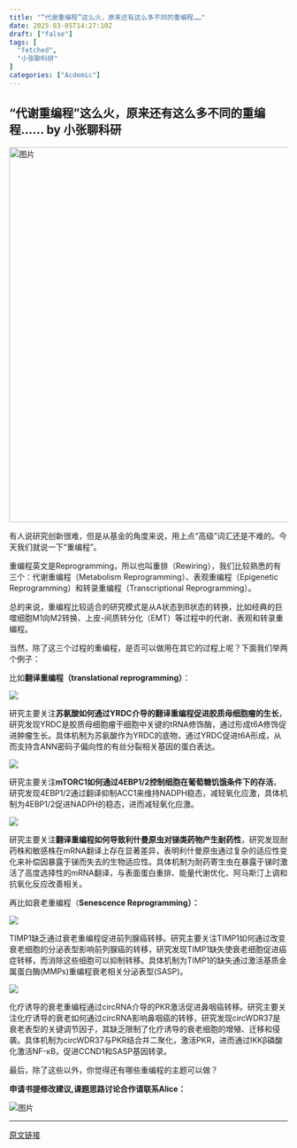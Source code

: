 ```yaml
---
title: "“代谢重编程”这么火，原来还有这么多不同的重编程……"
date: 2025-03-05T14:27:10Z
draft: ["false"]
tags: [
  "fetched",
  "小张聊科研"
]
categories: ["Acdemic"]
---
```

“代谢重编程”这么火，原来还有这么多不同的重编程…… by 小张聊科研
------
<div><section nodeleaf=""><img data-src="https://mmbiz.qpic.cn/sz_mmbiz_jpg/W1UqIxJECtysm9CnB300libwxjoTM78nm0VeOE7A1Zk9MBw6JRa7e1HXlCuNvkNGtxDBTRAoeWxfBYcBglYkUkQ/640?wx_fmt=other&amp;from=appmsg&amp;wxfrom=5&amp;wx_lazy=1&amp;wx_co=1&amp;tp=webp" alt="图片" data-ratio="0.34814814814814815" data-s="300,640" data-type="jpeg" data-w="1080" width="676.997px" data-imgfileid="508332007" src="https://mmbiz.qpic.cn/sz_mmbiz_jpg/W1UqIxJECtysm9CnB300libwxjoTM78nm0VeOE7A1Zk9MBw6JRa7e1HXlCuNvkNGtxDBTRAoeWxfBYcBglYkUkQ/640?wx_fmt=other&amp;from=appmsg&amp;wxfrom=5&amp;wx_lazy=1&amp;wx_co=1&amp;tp=webp"></section><section><strong></strong></section><p><span><span leaf="">有人说研究创新很难，但是从基金的角度来说，用上点“高级”词汇还是不难的。今天我们就说一下“<span textstyle="">重编程</span>”。</span></span><span lang="EN-US"><p></p></span></p><p><span><span leaf="">重编程英文是</span></span><span lang="EN-US"><span leaf="">Reprogramming</span></span><span><span leaf="">，所以也叫重排（</span></span><span lang="EN-US"><span leaf="">Rewiring</span></span><span><span leaf="">），我们比较熟悉的有三个：<span textstyle="">代谢重编程（</span></span></span><span lang="EN-US"><span leaf=""><span textstyle="">Metabolism Reprogramming</span></span></span><span><span leaf=""><span textstyle="">）、表观重编程（</span></span></span><span lang="EN-US"><span leaf=""><span textstyle="">Epigenetic Reprogramming</span></span></span><span><span leaf=""><span textstyle="">）和转录重编程（</span></span></span><span lang="EN-US"><span leaf=""><span textstyle="">Transcriptional Reprogramming</span></span></span><span><span leaf=""><span textstyle="">）。</span></span></span></p><p><span><span leaf="">总的来说，<span textstyle="">重编程比较适合的研究模式是从</span></span></span><span lang="EN-US"><span leaf=""><span textstyle="">A</span></span></span><span><span leaf=""><span textstyle="">状态到</span></span></span><span lang="EN-US"><span leaf=""><span textstyle="">B</span></span></span><span><span leaf=""><span textstyle="">状态的转换</span>，比如<span textstyle="">经典的巨噬细胞</span></span></span><span lang="EN-US"><span leaf=""><span textstyle="">M1</span></span></span><span><span leaf=""><span textstyle="">向</span></span></span><span lang="EN-US"><span leaf=""><span textstyle="">M2</span></span></span><span><span leaf=""><span textstyle="">转换、上皮</span></span></span><span lang="EN-US"><span leaf=""><span textstyle="">-</span></span></span><span><span leaf=""><span textstyle="">间质转分化（</span></span></span><span lang="EN-US"><span leaf=""><span textstyle="">EMT</span></span></span><span><span leaf=""><span textstyle="">）等过程中的代谢、表观和转录重编程。</span></span></span><span lang="EN-US"><p></p></span></p><p><span><span leaf=""><span textstyle="">当然，除了这三个过程的重编程，是否可以做用在其它的过程上呢？下面我们举两个例子：</span></span></span></p><p><span><span leaf="">比如</span><b><span leaf=""><span textstyle="">翻译重编程（</span></span></b></span><b><span lang="EN-US"><span leaf=""><span textstyle="">translational reprogramming</span></span></span></b><b><span><span leaf=""><span textstyle="">）</span></span></span></b><span><span leaf="">：</span></span></p><p><span><span leaf=""><img data-src="https://mmbiz.qpic.cn/sz_mmbiz_png/W1UqIxJECtyp4sYM4u7UvQfGvft8K1y5eVqjD69Qct8TomOJCRMYTYUupdSV2ib16GpbVuXd0mRWpRPqVzhw4oA/640?wx_fmt=png&amp;from=appmsg" data-ratio="0.19421965317919074" data-type="png" data-w="865" data-imgfileid="508332123" src="https://mmbiz.qpic.cn/sz_mmbiz_png/W1UqIxJECtyp4sYM4u7UvQfGvft8K1y5eVqjD69Qct8TomOJCRMYTYUupdSV2ib16GpbVuXd0mRWpRPqVzhw4oA/640?wx_fmt=png&amp;from=appmsg"></span></span></p><p><span><span leaf="">研究主要关注</span><b><span leaf=""><span textstyle="">苏氨酸如何通过</span></span></b></span><b><span lang="EN-US"><span leaf=""><span textstyle="">YRDC</span></span></span></b><b><span><span leaf=""><span textstyle="">介导的翻译重编程促进胶质母细胞瘤的生长</span></span></span></b><span><span leaf="">，研究发现</span></span><span lang="EN-US"><span leaf=""><span textstyle="">YRDC</span></span></span><span><span leaf=""><span textstyle="">是胶质母细胞瘤干细胞中关键的</span></span></span><span lang="EN-US"><span leaf=""><span textstyle="">tRNA</span></span></span><span><span leaf=""><span textstyle="">修饰酶，通过形成</span></span></span><span lang="EN-US"><span leaf=""><span textstyle="">t6A</span></span></span><span><span leaf=""><span textstyle="">修饰促进肿瘤生长</span>。具体机制为<span textstyle="">苏氨酸作为</span></span></span><span lang="EN-US"><span leaf=""><span textstyle="">YRDC</span></span></span><span><span leaf=""><span textstyle="">的底物，通过</span></span></span><span lang="EN-US"><span leaf=""><span textstyle="">YRDC</span></span></span><span><span leaf=""><span textstyle="">促进</span></span></span><span lang="EN-US"><span leaf=""><span textstyle="">t6A</span></span></span><span><span leaf=""><span textstyle="">形成，从而支持含</span></span></span><span lang="EN-US"><span leaf=""><span textstyle="">ANN</span></span></span><span><span leaf=""><span textstyle="">密码子偏向性的有丝分裂相关基因的蛋白表达。</span></span></span></p><p><span><span leaf=""><img data-src="https://mmbiz.qpic.cn/sz_mmbiz_png/W1UqIxJECtyp4sYM4u7UvQfGvft8K1y5voezicJrRPHWIAbwzNvw8kfBoF4ibia7O06npdNKa0MLOJRTcJsaSsibeg/640?wx_fmt=png&amp;from=appmsg" data-ratio="0.24971098265895952" data-type="png" data-w="865" data-imgfileid="508332124" src="https://mmbiz.qpic.cn/sz_mmbiz_png/W1UqIxJECtyp4sYM4u7UvQfGvft8K1y5voezicJrRPHWIAbwzNvw8kfBoF4ibia7O06npdNKa0MLOJRTcJsaSsibeg/640?wx_fmt=png&amp;from=appmsg"></span></span></p><p><span><span leaf="">研究主要关注</span></span><b><span lang="EN-US"><span leaf=""><span textstyle="">mTORC1</span></span></span></b><b><span><span leaf=""><span textstyle="">如何通过</span></span></span></b><b><span lang="EN-US"><span leaf=""><span textstyle="">4EBP1/2</span></span></span></b><b><span><span leaf=""><span textstyle="">控制细胞在葡萄糖饥饿条件下的存活</span></span></span></b><span><span leaf="">，研究发现</span></span><span lang="EN-US"><span leaf=""><span textstyle="">4EBP1/2</span></span></span><span><span leaf=""><span textstyle="">通过翻译抑制</span></span></span><span lang="EN-US"><span leaf=""><span textstyle="">ACC1</span></span></span><span><span leaf=""><span textstyle="">来维持</span></span></span><span lang="EN-US"><span leaf=""><span textstyle="">NADPH</span></span></span><span><span leaf=""><span textstyle="">稳态，减轻氧化应激，具体机制为</span></span></span><span lang="EN-US"><span leaf=""><span textstyle="">4EBP1/2</span></span></span><span><span leaf=""><span textstyle="">促进</span></span></span><span lang="EN-US"><span leaf=""><span textstyle="">NADPH</span></span></span><span><span leaf=""><span textstyle="">的稳态，进而减轻氧化应激</span>。</span></span><span lang="EN-US"><p></p></span></p><p><span><span leaf=""><img data-src="https://mmbiz.qpic.cn/sz_mmbiz_png/W1UqIxJECtyp4sYM4u7UvQfGvft8K1y5GvlfWjbuibMLuWiaNBFOY5LN2R7SsZd4BxK5ZrlUhCAo8jO4JkgAPq3g/640?wx_fmt=png&amp;from=appmsg" data-ratio="0.2300578034682081" data-type="png" data-w="865" data-imgfileid="508332125" src="https://mmbiz.qpic.cn/sz_mmbiz_png/W1UqIxJECtyp4sYM4u7UvQfGvft8K1y5GvlfWjbuibMLuWiaNBFOY5LN2R7SsZd4BxK5ZrlUhCAo8jO4JkgAPq3g/640?wx_fmt=png&amp;from=appmsg"></span></span></p><p><span><span leaf="">研究主要关注</span><b><span leaf=""><span textstyle="">翻译重编程如何导致利什曼原虫对锑类药物产生耐药性</span></span></b><span leaf="">，研究发现<span textstyle="">耐药株和敏感株在</span></span></span><span lang="EN-US"><span leaf=""><span textstyle="">mRNA</span></span></span><span><span leaf=""><span textstyle="">翻译上存在显著差异，表明利什曼原虫通过复杂的适应性变化来补偿因暴露于锑而失去的生物适应性</span>。具体机制为<span textstyle="">耐药寄生虫在暴露于锑时激活了高度选择性的</span></span></span><span lang="EN-US"><span leaf=""><span textstyle="">mRNA</span></span></span><span><span leaf=""><span textstyle="">翻译，与表面蛋白重排、能量代谢优化、阿马斯汀上调和抗氧化反应改善相关。</span></span></span><span lang="EN-US"><p></p></span></p><p><span><span leaf="">再比如<span textstyle="">衰老重编程（</span></span></span><b><span lang="EN-US"><span leaf=""><span textstyle="">Senescence Reprogramming</span></span></span></b><b><span><span leaf=""><span textstyle="">）</span>：</span></span></b><b><span lang="EN-US"><p></p></span></b></p><p><span lang="EN-US"><span leaf=""><img data-src="https://mmbiz.qpic.cn/sz_mmbiz_png/W1UqIxJECtyp4sYM4u7UvQfGvft8K1y5nTyicWf8wC2VHTSZR8vY7rv73uQhYYBqbsVg51XtnOJmDTWDD6gfEXg/640?wx_fmt=png&amp;from=appmsg" data-ratio="0.18728323699421964" data-type="png" data-w="865" data-imgfileid="508332126" src="https://mmbiz.qpic.cn/sz_mmbiz_png/W1UqIxJECtyp4sYM4u7UvQfGvft8K1y5nTyicWf8wC2VHTSZR8vY7rv73uQhYYBqbsVg51XtnOJmDTWDD6gfEXg/640?wx_fmt=png&amp;from=appmsg"></span></span></p><p><span lang="EN-US"><span leaf=""><span textstyle="">TIMP1</span></span></span><span><span leaf=""><span textstyle="">缺乏通过衰老重编程促进前列腺癌转移。</span>研究主要关注</span></span><span lang="EN-US"><span leaf=""><span textstyle="">TIMP1</span></span></span><span><span leaf=""><span textstyle="">如何通过改变衰老细胞的分泌表型影响前列腺癌的转移</span>，研究发现</span></span><span lang="EN-US"><span leaf=""><span textstyle="">TIMP1</span></span></span><span><span leaf=""><span textstyle="">缺失使衰老细胞促进癌症转移，而消除这些细胞可以抑制转移。具体机制为</span></span></span><span lang="EN-US"><span leaf=""><span textstyle="">TIMP1</span></span></span><span><span leaf=""><span textstyle="">的缺失通过激活基质金属蛋白酶</span></span></span><span lang="EN-US"><span leaf=""><span textstyle="">(MMPs)</span></span></span><span><span leaf=""><span textstyle="">重编程衰老相关分泌表型</span></span></span><span lang="EN-US"><span leaf=""><span textstyle="">(SASP)</span></span></span><span><span leaf=""><span textstyle="">。</span></span></span></p><p><span><span leaf=""><img data-src="https://mmbiz.qpic.cn/sz_mmbiz_png/W1UqIxJECtyp4sYM4u7UvQfGvft8K1y5SkPIyAYS5RGt7aWRnHkdbV3hhRZmJSAhCiawtBEgNKuSa0z0tUR3IOw/640?wx_fmt=png&amp;from=appmsg" data-ratio="0.22427745664739884" data-type="png" data-w="865" data-imgfileid="508332127" src="https://mmbiz.qpic.cn/sz_mmbiz_png/W1UqIxJECtyp4sYM4u7UvQfGvft8K1y5SkPIyAYS5RGt7aWRnHkdbV3hhRZmJSAhCiawtBEgNKuSa0z0tUR3IOw/640?wx_fmt=png&amp;from=appmsg"></span></span></p><p><span><span leaf=""><span textstyle="">化疗诱导的衰老重编程通过</span></span></span><span lang="EN-US"><span leaf=""><span textstyle="">circRNA</span></span></span><span><span leaf=""><span textstyle="">介导的</span></span></span><span lang="EN-US"><span leaf=""><span textstyle="">PKR</span></span></span><span><span leaf=""><span textstyle="">激活促进鼻咽癌转移。</span>研究主要关注<span textstyle="">化疗诱导的衰老如何通过</span></span></span><span lang="EN-US"><span leaf=""><span textstyle="">circRNA</span></span></span><span><span leaf=""><span textstyle="">影响鼻咽癌的转移</span>，研究发现</span></span><span lang="EN-US"><span leaf=""><span textstyle="">circWDR37</span></span></span><span><span leaf=""><span textstyle="">是衰老表型的关键调节因子，其缺乏限制了化疗诱导的衰老细胞的增殖、迁移和侵袭。具体机制为</span></span></span><span lang="EN-US"><span leaf=""><span textstyle="">circWDR37</span></span></span><span><span leaf=""><span textstyle="">与</span></span></span><span lang="EN-US"><span leaf=""><span textstyle="">PKR</span></span></span><span><span leaf=""><span textstyle="">结合并二聚化，激活</span></span></span><span lang="EN-US"><span leaf=""><span textstyle="">PKR</span></span></span><span><span leaf=""><span textstyle="">，进而通过</span></span></span><span lang="EN-US"><span leaf=""><span textstyle="">IKK</span></span></span><span><span leaf=""><span textstyle="">β磷酸化激活</span></span></span><span lang="EN-US"><span leaf=""><span textstyle="">NF-</span></span></span><span><span leaf=""><span textstyle="">κ</span></span></span><span lang="EN-US"><span leaf=""><span textstyle="">B</span></span></span><span><span leaf=""><span textstyle="">，促进</span></span></span><span lang="EN-US"><span leaf=""><span textstyle="">CCND1</span></span></span><span><span leaf=""><span textstyle="">和</span></span></span><span lang="EN-US"><span leaf=""><span textstyle="">SASP</span></span></span><span><span leaf=""><span textstyle="">基因转录。</span></span></span><span lang="EN-US"><p></p></span></p><p><span><span leaf=""><span textstyle="">最后，除了这些以外，你觉得还有哪些重编程的主题可以做？</span></span></span></p><p><strong><span><span leaf="">申请书</span></span></strong><strong><span><span leaf="">提修改建议,课题思路讨论合作请联系Alice：</span></span></strong></p><section nodeleaf=""><img data-src="https://mmbiz.qpic.cn/sz_mmbiz_png/W1UqIxJECtzuxV7WPb3cR11TUOdrIqvNiavxNVHJma1gUepmRicvxPo0ibSJY5VX5zd5uqFY71yNIlbQWeFTY8AYA/640?wx_fmt=other&amp;from=appmsg&amp;wxfrom=5&amp;wx_lazy=1&amp;wx_co=1&amp;tp=webp" alt="图片" data-ratio="1.0318021201413428" data-type="png" data-w="283" data-backw="283" data-backh="292" data-imgfileid="508332023" src="https://mmbiz.qpic.cn/sz_mmbiz_png/W1UqIxJECtzuxV7WPb3cR11TUOdrIqvNiavxNVHJma1gUepmRicvxPo0ibSJY5VX5zd5uqFY71yNIlbQWeFTY8AYA/640?wx_fmt=other&amp;from=appmsg&amp;wxfrom=5&amp;wx_lazy=1&amp;wx_co=1&amp;tp=webp"></section><p><mp-style-type data-value="3"></mp-style-type></p></div>  
<hr>
<a href="https://mp.weixin.qq.com/s/T7oRtQRWTb8439J1PYNkqw",target="_blank" rel="noopener noreferrer">原文链接</a>
